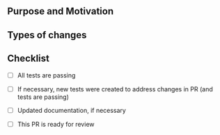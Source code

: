 <!--- Hi, and thanks for contributing! -->
<!--- Make sure to provide a general summary of your changes in the title above -->
<!--- Start with the component you're changing in brackets, for instance: -->
<!--- "[scsynth] Fix crash when encountering cute kittens -->

Purpose and Motivation
----------------------

<!--- Please describe the purpose and motivation of the pull request. -->
<!--- For instance, why is this change required? What problem does it solve? -->
<!--- If it fixes an open issue, please link to it here by writing "Fixes #555". -->

Types of changes
----------------

<!--- What types of changes does your pull request introduce? -->
<!--- Some examples are below (you can uncomment these lines): -->

<!--- - Documentation (non-code change which corrects or adds documentation for existing features) -->
<!--- - Bug fix (non-breaking change which fixes an issue) -->
<!--- - New feature (non-breaking change which adds functionality) -->
<!--- - Breaking change (fix or feature that would cause existing functionality to change) -->

Checklist
---------

- [ ] All tests are passing
<!--- See DEVELOPING.md for instructions on running tests. -->

- [ ] If necessary, new tests were created to address changes in PR (and tests are passing)
<!--- If you don't know how to do this, we have a testing guide at: -->
<!--- https://github.com/supercollider/supercollider/wiki/Unit-Testing-Guide -->
<!--- Or, just ask us for help. -->

- [ ] Updated documentation, if necessary

- [ ] This PR is ready for review

<!--- Remaining Work -->
<!--- ------------- -->

<!--- If any work remains to be done, please give a brief description here. -->
<!--- Consider providing a todo-list so we can easily track completion progress. -->

<!--- Thanks again! -->

